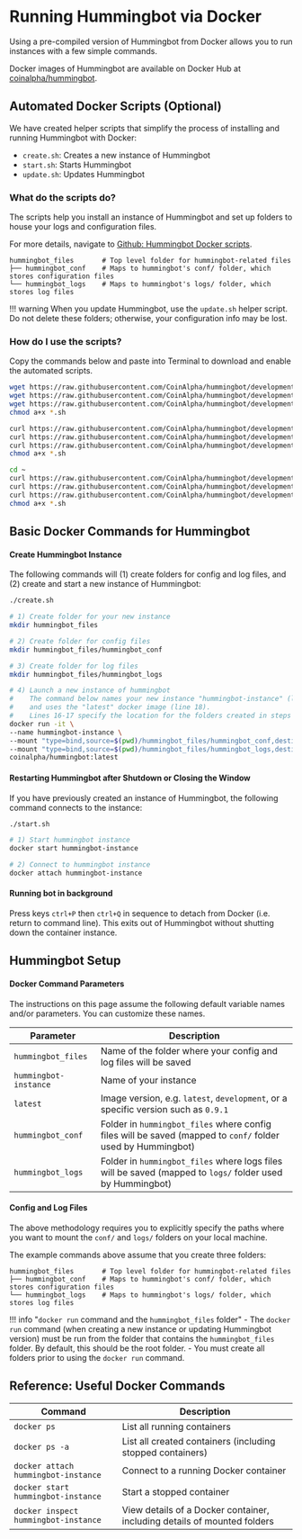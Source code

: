 # Running Hummingbot via Docker

Using a pre-compiled version of Hummingbot from Docker allows you to run instances with a few simple commands.

Docker images of Hummingbot are available on Docker Hub at [coinalpha/hummingbot](https://hub.docker.com/r/coinalpha/hummingbot).

## Automated Docker Scripts (Optional)

We have created helper scripts that simplify the process of installing and running Hummingbot with Docker:

* `create.sh`: Creates a new instance of Hummingbot
* `start.sh`: Starts Hummingbot
* `update.sh`: Updates Hummingbot

### What do the scripts do?

The scripts help you install an instance of Hummingbot and set up folders to house your logs and configuration files.

For more details, navigate to [Github: Hummingbot Docker scripts](https://github.com/CoinAlpha/hummingbot/tree/development/installation/docker-commands).

```
hummingbot_files       # Top level folder for hummingbot-related files
├── hummingbot_conf    # Maps to hummingbot's conf/ folder, which stores configuration files
└── hummingbot_logs    # Maps to hummingbot's logs/ folder, which stores log files
```

!!! warning
    When you update Hummingbot, use the `update.sh` helper script. Do not delete these folders; otherwise, your configuration info may be lost.

### How do I use the scripts?

Copy the commands below and paste into Terminal to download and enable the automated scripts.

```bash tab="Linux"
wget https://raw.githubusercontent.com/CoinAlpha/hummingbot/development/installation/docker-commands/create.sh
wget https://raw.githubusercontent.com/CoinAlpha/hummingbot/development/installation/docker-commands/start.sh
wget https://raw.githubusercontent.com/CoinAlpha/hummingbot/development/installation/docker-commands/update.sh
chmod a+x *.sh
```

```bash tab="MacOS"
curl https://raw.githubusercontent.com/CoinAlpha/hummingbot/development/installation/docker-commands/create.sh -o create.sh
curl https://raw.githubusercontent.com/CoinAlpha/hummingbot/development/installation/docker-commands/start.sh -o start.sh
curl https://raw.githubusercontent.com/CoinAlpha/hummingbot/development/installation/docker-commands/update.sh -o update.sh
chmod a+x *.sh
```

```bash tab="Windows (Docker Toolbox)"
cd ~
curl https://raw.githubusercontent.com/CoinAlpha/hummingbot/development/installation/docker-commands/create.sh -o create.sh
curl https://raw.githubusercontent.com/CoinAlpha/hummingbot/development/installation/docker-commands/start.sh -o start.sh
curl https://raw.githubusercontent.com/CoinAlpha/hummingbot/development/installation/docker-commands/update.sh -o update.sh
chmod a+x *.sh
```

## Basic Docker Commands for Hummingbot

#### Create Hummingbot Instance

The following commands will (1) create folders for config and log files, and (2) create and start a new instance of Hummingbot:

```bash tab="Script"
./create.sh
```

```bash tab="Detailed Commands"
# 1) Create folder for your new instance
mkdir hummingbot_files

# 2) Create folder for config files
mkdir hummingbot_files/hummingbot_conf

# 3) Create folder for log files
mkdir hummingbot_files/hummingbot_logs

# 4) Launch a new instance of hummingbot
#    The command below names your new instance "hummingbot-instance" (line 15)
#    and uses the "latest" docker image (line 18).
#    Lines 16-17 specify the location for the folders created in steps 2 and 3.
docker run -it \
--name hummingbot-instance \
--mount "type=bind,source=$(pwd)/hummingbot_files/hummingbot_conf,destination=/conf/" \
--mount "type=bind,source=$(pwd)/hummingbot_files/hummingbot_logs,destination=/logs/" \
coinalpha/hummingbot:latest
```

#### Restarting Hummingbot after Shutdown or Closing the Window

If you have previously created an instance of Hummingbot, the following command connects to the instance:

```bash tab="Script"
./start.sh
```

```bash tab="Detailed Commands"
# 1) Start hummingbot instance
docker start hummingbot-instance

# 2) Connect to hummingbot instance
docker attach hummingbot-instance
```

#### Running bot in background

Press keys `ctrl+P` then `ctrl+Q` in sequence to detach from Docker (i.e. return to command line). This exits out of Hummingbot without shutting down the container instance.


## Hummingbot Setup

#### Docker Command Parameters

The instructions on this page assume the following default variable names and/or parameters.  You can customize these names.

Parameter | Description
---|---
`hummingbot_files` | Name of the folder where your config and log files will be saved
`hummingbot-instance` | Name of your instance
`latest` | Image version, e.g. `latest`, `development`, or a specific version such as `0.9.1`
`hummingbot_conf` | Folder in `hummingbot_files` where config files will be saved (mapped to `conf/` folder used by Hummingbot)
`hummingbot_logs` | Folder in `hummingbot_files` where logs files will be saved (mapped to `logs/` folder used by Hummingbot)

#### Config and Log Files

The above methodology requires you to explicitly specify the paths where you want to mount the `conf/` and `logs/` folders on your local machine.

The example commands above assume that you create three folders:

```
hummingbot_files       # Top level folder for hummingbot-related files
├── hummingbot_conf    # Maps to hummingbot's conf/ folder, which stores configuration files
└── hummingbot_logs    # Maps to hummingbot's logs/ folder, which stores log files
```

!!! info "`docker run` command and the `hummingbot_files` folder"
    - The `docker run` command (when creating a new instance or updating Hummingbot version) must be run from the folder that contains the `hummingbot_files` folder. By default, this should be the root folder.
    - You must create all folders prior to using the `docker run` command.

## Reference: Useful Docker Commands

Command | Description
---|---
`docker ps` | List all running containers
`docker ps -a` | List all created containers (including stopped containers)
`docker attach hummingbot-instance` | Connect to a running Docker container
`docker start hummingbot-instance` | Start a stopped container
`docker inspect hummingbot-instance` | View details of a Docker container, including details of mounted folders
